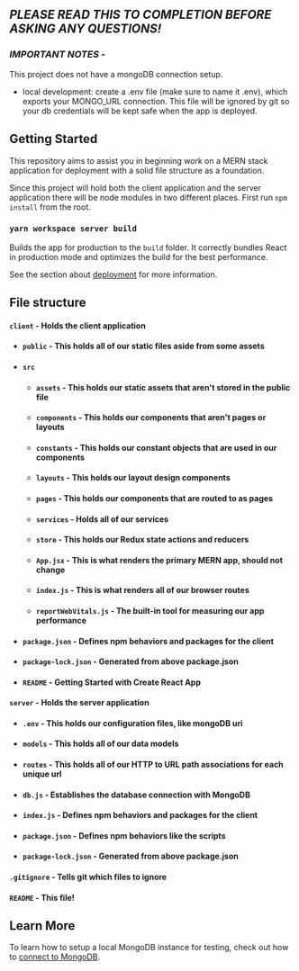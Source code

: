 ## _**PLEASE READ THIS TO COMPLETION BEFORE ASKING ANY QUESTIONS!**_

### _**IMPORTANT NOTES**_ -

This project does not have a mongoDB connection setup.

- local development: create a .env file (make sure to name it .env), which exports your MONGO_URL connection. This file will be ignored by git so your db credentials will be kept safe when the app is deployed.

## Getting Started

This repository aims to assist you in beginning work on a MERN stack application for deployment with a solid file structure as a foundation.

Since this project will hold both the client application and the server application there will be node modules in two different places. First run `npm install` from the root.

### `yarn workspace server build`

Builds the app for production to the `build` folder.
It correctly bundles React in production mode and optimizes the build for the best performance.

See the section about [deployment](https://facebook.github.io/create-react-app/docs/deployment) for more information.

## File structure

#### `client` - Holds the client application

- #### `public` - This holds all of our static files aside from some assets
- #### `src`
  - #### `assets` - This holds our static assets that aren't stored in the public file
  - #### `components` - This holds our components that aren't pages or layouts
  - #### `constants` - This holds our constant objects that are used in our components
  - #### `layouts` - This holds our layout design components
  - #### `pages` - This holds our components that are routed to as pages
  - #### `services` - Holds all of our services
  - #### `store` - This holds our Redux state actions and reducers
  - #### `App.jsx` - This is what renders the primary MERN app, should not change
  - #### `index.js` - This is what renders all of our browser routes
  - #### `reportWebVitals.js` - The built-in tool for measuring our app performance
- #### `package.json` - Defines npm behaviors and packages for the client
- #### `package-lock.json` - Generated from above package.json
- #### `README` - Getting Started with Create React App

#### `server` - Holds the server application

- #### `.env` - This holds our configuration files, like mongoDB uri
- #### `models` - This holds all of our data models
- #### `routes` - This holds all of our HTTP to URL path associations for each unique url
- #### `db.js` - Establishes the database connection with MongoDB
- #### `index.js` - Defines npm behaviors and packages for the client
- #### `package.json` - Defines npm behaviors like the scripts
- #### `package-lock.json` - Generated from above package.json

#### `.gitignore` - Tells git which files to ignore

#### `README` - This file!

## Learn More

To learn how to setup a local MongoDB instance for testing, check out how to [connect to MongoDB](https://docs.mongodb.com/guides/server/drivers/).
